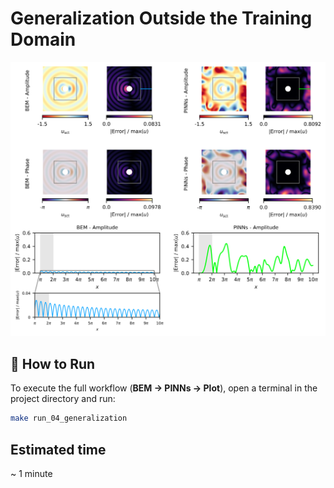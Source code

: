 # Generalization Outside the Training Domain

![generalization](figures/07_generalization.svg)


## 🚀 How to Run

To execute the full workflow (**BEM → PINNs → Plot**), open a terminal in the project directory and run:

```bash
make run_04_generalization
```

## Estimated time

~ 1 minute